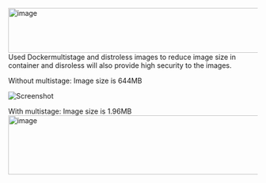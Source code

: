 <img width="791" height="91" alt="image" src="https://github.com/user-attachments/assets/aa955352-e7c6-47a1-8224-33f76f1de8b6" />Used Dockermultistage and distroless images to reduce image size in container and disroless will also provide high security to the images.

Without multistage: Image size is 644MB

![Screenshot](<img width="979" height="96" alt="image" src="https://github.com/user-attachments/assets/b8f44070-3ee8-4c05-ac7e-6a2ad80dcb1e" />
)

With multistage: Image size is 1.96MB
<img width="979" height="120" alt="image" src="https://github.com/user-attachments/assets/47839696-01b4-475d-9231-5dd341f5f5f1" />
